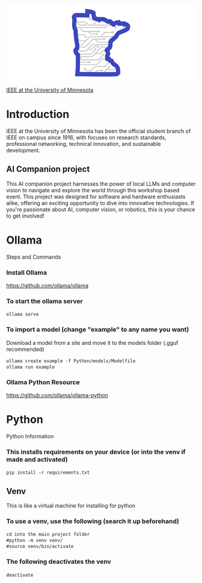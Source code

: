 <div align="center">
 <img alt="UMN IEEE" height="200px" src="https://github.com/yossefemara7/AI_companion/blob/main/Assets/image.png">
</div>

[IEEE at the University of Minnesota](https://ieee.umn.edu)

# Introduction

IEEE at the University of Minnesota has been the official student branch of IEEE on campus since 1916, with focuses on research standards, professional networking, technical innovation, and sustainable development.

## AI Companion project

This AI companion project harnesses the power of local LLMs and computer vision to navigate and explore the world through this workshop based event. This project was designed for software and hardware enthusiasts alike, offering an exciting opportunity to dive into innovative technologies. If you're passionate about AI, computer vision, or robotics, this is your chance to get involved!

# Ollama

Steps and Commands

### Install Ollama
https://github.com/ollama/ollama

### To start the ollama server
```
ollama serve
```

### To import a model (change "example" to any name you want)

Download a model from a site and move it to the models folder (.gguf recommended)

```
ollama create example -f Python/models/Modelfile
ollama run example
```

### Ollama Python Resource
https://github.com/ollama/ollama-python

# Python

Python Information

### This installs requirements on your device (or into the venv if made and activated)
```
pip install -r requirements.txt
```

## Venv

This is like a virtual machine for installing for python

### To use a venv, use the following (search it up beforehand)
```
cd into the main project folder
#python -m venv venv/
#source venv/bin/activate
```

### The following deactivates the venv
```
deactivate
```